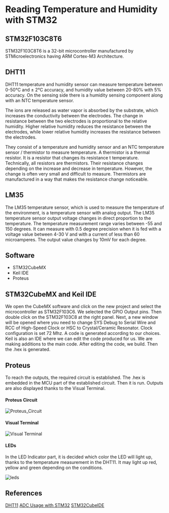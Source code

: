 # Reading Temperature and Humidity with STM32

## STM32F103C8T6
STM32F103C8T6 is a 32-bit microcontroller manufactured by STMicroelectronics having ARM Cortex-M3 Architecture.
## DHT11

DHT11 temperature and humidity sensor can measure temperature between 0-50°C and ± 2°C accuracy, and humidity value between 20-80% with 5% accuracy. On the sensing side there is a humidity sensing component along with an NTC temperature sensor.

The ions are released as water vapor is absorbed by the substrate, which increases the conductivity between the electrodes. The change in resistance between the two electrodes is proportional to the relative humidity. Higher relative humidity reduces the resistance between the electrodes, while lower relative humidity increases the resistance between the electrodes.

They consist of a temperature and humidity sensor and an NTC temperature sensor / thermistor to measure temperature. A thermistor is a thermal resistor. It is a resistor that changes its resistance t temperature. Technically, all resistors are thermistors. Their resistance changes depending on the increase and decrease in temperature. However, the change is often very small and difficult to measure. Thermistors are manufactured in a way that makes the resistance change noticeable.

## LM35
The LM35 temperature sensor, which is used to measure the temperature of the environment, is a temperature sensor with analog output. The LM35 temperature sensor output voltage changes in direct proportion to the temperature. The temperature measurement range varies between -55 and 150 degrees. It can measure with 0.5 degree precision when it is fed with a voltage value between 4-30 V and with a current of less than 60 microamperes. The output value changes by 10mV for each degree.

## Software

- STM32CubeMX
- Keil IDE
- Proteus

## STM32CubeMX and Keil IDE
We open the CubeMX software and click on the new project and select the microcontroller as STM32F103C6. We selected the GPIO Output pins. Then double click on the STM32F103C8 at the right panel. Next, a new window will be opened where you need to change SYS Debug to Serial Wire and RCC of High-Speed Clock or HSC to Crystal/Ceramic Resonator. Clock configuration is set 72 Mhz. A code is generated according to our choices. Keil is also an IDE where we can edit the code produced for us. We are making additions to the main code. After editing the code, we build. Then the .hex is generated.

## Proteus
To reach the outputs, the required circuit is established. The .hex is embedded in the MCU part of the established circuit. Then it is run. Outputs are also displayed thanks to the Visual Terminal.
#### Proteus Circuit
![Proteus_Circuit](https://user-images.githubusercontent.com/95358360/146682793-bc1a62d1-aaf1-4755-821e-92d1ff18602d.PNG)
#### Visual Terminal
![Visual Terminal](https://user-images.githubusercontent.com/95358360/146683176-0ebf93d8-74d5-4965-a658-8d8d9d2550c5.png)

#### LEDs
In the LED Indicator part, it is decided which color the LED will light up, thanks to the temperature measurement in the DHT11. It may light up red, yellow and green depending on the conditions.

![leds](https://user-images.githubusercontent.com/95358360/146683502-9124d593-377d-4e25-ba47-9a4ffec1601a.PNG)

## References
[DHT11](https://vidieukhien.xyz/2018/04/06/bai-12-tim-hieu-va-giao-tiep-stm32f4-voi-dht11/ )
[ADC Usage with STM32]( https://medium.com/@mehmetgkk/stm32-ile-adc-kullan%C4%B1m%C4%B1-19d78eb05097)
[STM32CubeIDE](https://www.youtube.com/watch?v=TCrmxJuvzyY&t=3s ) 


